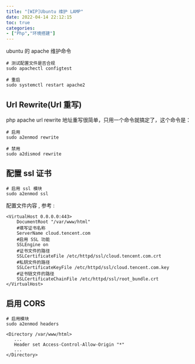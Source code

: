 ```yaml
---
title: "[WIP]Ubuntu 维护 LAMP"
date: 2022-04-14 22:12:15
toc: true
categories:
- ["Php","环境搭建"]
---
```


ubuntu 的 apache 维护命令

```
# 测试配置文件是否合规
sudo apachectl configtest

# 重启 
sudo systemctl restart apache2
```

## Url Rewrite(Url 重写)
php apache url rewrite 地址重写很简单，只用一个命令就搞定了，这个命令是：
```
# 启用
sudo a2enmod rewrite

# 禁用
sudo a2dismod rewrite
```

## 配置 ssl 证书
```
# 启用 ssl 模块
sudo a2enmod ssl
```
配置文件内容 , 参考 :  
```
<VirtualHost 0.0.0.0:443>
    DocumentRoot "/var/www/html" 
    #填写证书名称
    ServerName cloud.tencent.com 
    #启用 SSL 功能
    SSLEngine on 
    #证书文件的路径
    SSLCertificateFile /etc/httpd/ssl/cloud.tencent.com.crt 
    #私钥文件的路径
    SSLCertificateKeyFile /etc/httpd/ssl/cloud.tencent.com.key 
    #证书链文件的路径
    SSLCertificateChainFile /etc/httpd/ssl/root_bundle.crt 
</VirtualHost>
```

## 启用 CORS
```
# 启用模块
sudo a2enmod headers
```
```
<Directory /var/www/html>
   ...
   Header set Access-Control-Allow-Origin "*"
   ...
</Directory>
```

